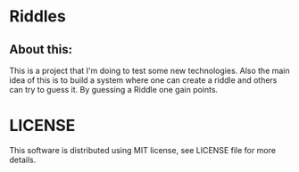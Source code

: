 Riddles
===================================

About this:
-----------------------------------
This is a project that I'm doing to test some new technologies.
Also the main idea of this is to build a system where one can create a riddle
and others can try to guess it.
By guessing a Riddle one gain points.




LICENSE
=============
This software is distributed using MIT license, see LICENSE file for more details.

